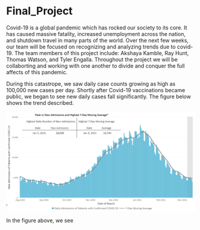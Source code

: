# Final_Project

Covid-19 is a global pandemic which has rocked our society to its core. It has caused massive fatality, increased unemployment across the nation, and shutdown travel in many parts of the world. Over the next few weeks, our team will be focused on recognizing and analyzing trends due to covid-19. The team members of this project include: Akshaya Kamble, Ray Hunt, Thomas Watson, and Tyler Engalla. Throughout the project we will be collaborting and working with one another to divide and conquer the full affects of this pandemic.

During this catastrope, we saw daily case counts growing as high as 100,000 new cases per day. Shortly after Covid-19 vaccinations became public, we began to see new daily cases fall significantly. The figure below shows the trend described. 

![Covid-19_DailyCases.PNG](Resources/Covid-19_DailyCases.PNG)

In the figure above, we see 
